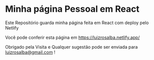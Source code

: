 # Minha página Pessoal em React

Este Repositório guarda minha página feita em React com deploy pelo Netlify

Você pode conferir esta página em https://luizrosalba.netlify.app/ 

Obrigado pela Visita e Qualquer sugestão pode ser enviada para luizrosalba@gmail.com ! 
